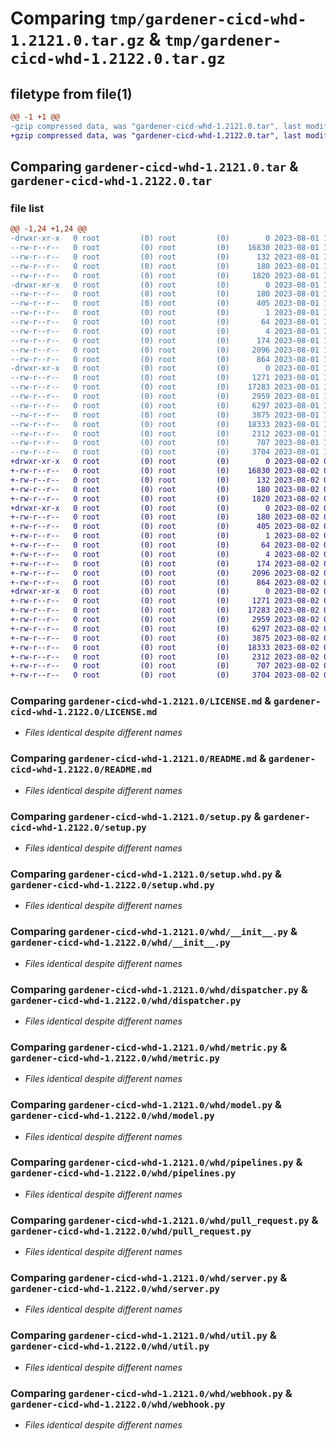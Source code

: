 # Comparing `tmp/gardener-cicd-whd-1.2121.0.tar.gz` & `tmp/gardener-cicd-whd-1.2122.0.tar.gz`

## filetype from file(1)

```diff
@@ -1 +1 @@
-gzip compressed data, was "gardener-cicd-whd-1.2121.0.tar", last modified: Tue Aug  1 12:42:51 2023, max compression
+gzip compressed data, was "gardener-cicd-whd-1.2122.0.tar", last modified: Wed Aug  2 09:52:34 2023, max compression
```

## Comparing `gardener-cicd-whd-1.2121.0.tar` & `gardener-cicd-whd-1.2122.0.tar`

### file list

```diff
@@ -1,24 +1,24 @@
-drwxr-xr-x   0 root         (0) root         (0)        0 2023-08-01 12:42:51.509577 gardener-cicd-whd-1.2121.0/
--rw-r--r--   0 root         (0) root         (0)    16830 2023-08-01 12:41:52.000000 gardener-cicd-whd-1.2121.0/LICENSE.md
--rw-r--r--   0 root         (0) root         (0)      132 2023-08-01 12:41:52.000000 gardener-cicd-whd-1.2121.0/NOTICE.md
--rw-r--r--   0 root         (0) root         (0)      180 2023-08-01 12:42:51.509577 gardener-cicd-whd-1.2121.0/PKG-INFO
--rw-r--r--   0 root         (0) root         (0)     1820 2023-08-01 12:41:52.000000 gardener-cicd-whd-1.2121.0/README.md
-drwxr-xr-x   0 root         (0) root         (0)        0 2023-08-01 12:42:51.509577 gardener-cicd-whd-1.2121.0/gardener_cicd_whd.egg-info/
--rw-r--r--   0 root         (0) root         (0)      180 2023-08-01 12:42:51.000000 gardener-cicd-whd-1.2121.0/gardener_cicd_whd.egg-info/PKG-INFO
--rw-r--r--   0 root         (0) root         (0)      405 2023-08-01 12:42:51.000000 gardener-cicd-whd-1.2121.0/gardener_cicd_whd.egg-info/SOURCES.txt
--rw-r--r--   0 root         (0) root         (0)        1 2023-08-01 12:42:51.000000 gardener-cicd-whd-1.2121.0/gardener_cicd_whd.egg-info/dependency_links.txt
--rw-r--r--   0 root         (0) root         (0)       64 2023-08-01 12:42:51.000000 gardener-cicd-whd-1.2121.0/gardener_cicd_whd.egg-info/requires.txt
--rw-r--r--   0 root         (0) root         (0)        4 2023-08-01 12:42:51.000000 gardener-cicd-whd-1.2121.0/gardener_cicd_whd.egg-info/top_level.txt
--rw-r--r--   0 root         (0) root         (0)      174 2023-08-01 12:42:51.509577 gardener-cicd-whd-1.2121.0/setup.cfg
--rw-r--r--   0 root         (0) root         (0)     2096 2023-08-01 12:41:52.000000 gardener-cicd-whd-1.2121.0/setup.py
--rw-r--r--   0 root         (0) root         (0)      864 2023-08-01 12:41:52.000000 gardener-cicd-whd-1.2121.0/setup.whd.py
-drwxr-xr-x   0 root         (0) root         (0)        0 2023-08-01 12:42:51.509577 gardener-cicd-whd-1.2121.0/whd/
--rw-r--r--   0 root         (0) root         (0)     1271 2023-08-01 12:41:52.000000 gardener-cicd-whd-1.2121.0/whd/__init__.py
--rw-r--r--   0 root         (0) root         (0)    17283 2023-08-01 12:41:52.000000 gardener-cicd-whd-1.2121.0/whd/dispatcher.py
--rw-r--r--   0 root         (0) root         (0)     2959 2023-08-01 12:41:52.000000 gardener-cicd-whd-1.2121.0/whd/metric.py
--rw-r--r--   0 root         (0) root         (0)     6297 2023-08-01 12:41:52.000000 gardener-cicd-whd-1.2121.0/whd/model.py
--rw-r--r--   0 root         (0) root         (0)     3875 2023-08-01 12:41:52.000000 gardener-cicd-whd-1.2121.0/whd/pipelines.py
--rw-r--r--   0 root         (0) root         (0)    18333 2023-08-01 12:41:52.000000 gardener-cicd-whd-1.2121.0/whd/pull_request.py
--rw-r--r--   0 root         (0) root         (0)     2312 2023-08-01 12:41:52.000000 gardener-cicd-whd-1.2121.0/whd/server.py
--rw-r--r--   0 root         (0) root         (0)      707 2023-08-01 12:41:52.000000 gardener-cicd-whd-1.2121.0/whd/util.py
--rw-r--r--   0 root         (0) root         (0)     3704 2023-08-01 12:41:52.000000 gardener-cicd-whd-1.2121.0/whd/webhook.py
+drwxr-xr-x   0 root         (0) root         (0)        0 2023-08-02 09:52:34.971680 gardener-cicd-whd-1.2122.0/
+-rw-r--r--   0 root         (0) root         (0)    16830 2023-08-02 09:51:43.000000 gardener-cicd-whd-1.2122.0/LICENSE.md
+-rw-r--r--   0 root         (0) root         (0)      132 2023-08-02 09:51:43.000000 gardener-cicd-whd-1.2122.0/NOTICE.md
+-rw-r--r--   0 root         (0) root         (0)      180 2023-08-02 09:52:34.971680 gardener-cicd-whd-1.2122.0/PKG-INFO
+-rw-r--r--   0 root         (0) root         (0)     1820 2023-08-02 09:51:43.000000 gardener-cicd-whd-1.2122.0/README.md
+drwxr-xr-x   0 root         (0) root         (0)        0 2023-08-02 09:52:34.967680 gardener-cicd-whd-1.2122.0/gardener_cicd_whd.egg-info/
+-rw-r--r--   0 root         (0) root         (0)      180 2023-08-02 09:52:34.000000 gardener-cicd-whd-1.2122.0/gardener_cicd_whd.egg-info/PKG-INFO
+-rw-r--r--   0 root         (0) root         (0)      405 2023-08-02 09:52:34.000000 gardener-cicd-whd-1.2122.0/gardener_cicd_whd.egg-info/SOURCES.txt
+-rw-r--r--   0 root         (0) root         (0)        1 2023-08-02 09:52:34.000000 gardener-cicd-whd-1.2122.0/gardener_cicd_whd.egg-info/dependency_links.txt
+-rw-r--r--   0 root         (0) root         (0)       64 2023-08-02 09:52:34.000000 gardener-cicd-whd-1.2122.0/gardener_cicd_whd.egg-info/requires.txt
+-rw-r--r--   0 root         (0) root         (0)        4 2023-08-02 09:52:34.000000 gardener-cicd-whd-1.2122.0/gardener_cicd_whd.egg-info/top_level.txt
+-rw-r--r--   0 root         (0) root         (0)      174 2023-08-02 09:52:34.971680 gardener-cicd-whd-1.2122.0/setup.cfg
+-rw-r--r--   0 root         (0) root         (0)     2096 2023-08-02 09:51:43.000000 gardener-cicd-whd-1.2122.0/setup.py
+-rw-r--r--   0 root         (0) root         (0)      864 2023-08-02 09:51:43.000000 gardener-cicd-whd-1.2122.0/setup.whd.py
+drwxr-xr-x   0 root         (0) root         (0)        0 2023-08-02 09:52:34.971680 gardener-cicd-whd-1.2122.0/whd/
+-rw-r--r--   0 root         (0) root         (0)     1271 2023-08-02 09:51:43.000000 gardener-cicd-whd-1.2122.0/whd/__init__.py
+-rw-r--r--   0 root         (0) root         (0)    17283 2023-08-02 09:51:43.000000 gardener-cicd-whd-1.2122.0/whd/dispatcher.py
+-rw-r--r--   0 root         (0) root         (0)     2959 2023-08-02 09:51:43.000000 gardener-cicd-whd-1.2122.0/whd/metric.py
+-rw-r--r--   0 root         (0) root         (0)     6297 2023-08-02 09:51:43.000000 gardener-cicd-whd-1.2122.0/whd/model.py
+-rw-r--r--   0 root         (0) root         (0)     3875 2023-08-02 09:51:43.000000 gardener-cicd-whd-1.2122.0/whd/pipelines.py
+-rw-r--r--   0 root         (0) root         (0)    18333 2023-08-02 09:51:43.000000 gardener-cicd-whd-1.2122.0/whd/pull_request.py
+-rw-r--r--   0 root         (0) root         (0)     2312 2023-08-02 09:51:43.000000 gardener-cicd-whd-1.2122.0/whd/server.py
+-rw-r--r--   0 root         (0) root         (0)      707 2023-08-02 09:51:43.000000 gardener-cicd-whd-1.2122.0/whd/util.py
+-rw-r--r--   0 root         (0) root         (0)     3704 2023-08-02 09:51:43.000000 gardener-cicd-whd-1.2122.0/whd/webhook.py
```

### Comparing `gardener-cicd-whd-1.2121.0/LICENSE.md` & `gardener-cicd-whd-1.2122.0/LICENSE.md`

 * *Files identical despite different names*

### Comparing `gardener-cicd-whd-1.2121.0/README.md` & `gardener-cicd-whd-1.2122.0/README.md`

 * *Files identical despite different names*

### Comparing `gardener-cicd-whd-1.2121.0/setup.py` & `gardener-cicd-whd-1.2122.0/setup.py`

 * *Files identical despite different names*

### Comparing `gardener-cicd-whd-1.2121.0/setup.whd.py` & `gardener-cicd-whd-1.2122.0/setup.whd.py`

 * *Files identical despite different names*

### Comparing `gardener-cicd-whd-1.2121.0/whd/__init__.py` & `gardener-cicd-whd-1.2122.0/whd/__init__.py`

 * *Files identical despite different names*

### Comparing `gardener-cicd-whd-1.2121.0/whd/dispatcher.py` & `gardener-cicd-whd-1.2122.0/whd/dispatcher.py`

 * *Files identical despite different names*

### Comparing `gardener-cicd-whd-1.2121.0/whd/metric.py` & `gardener-cicd-whd-1.2122.0/whd/metric.py`

 * *Files identical despite different names*

### Comparing `gardener-cicd-whd-1.2121.0/whd/model.py` & `gardener-cicd-whd-1.2122.0/whd/model.py`

 * *Files identical despite different names*

### Comparing `gardener-cicd-whd-1.2121.0/whd/pipelines.py` & `gardener-cicd-whd-1.2122.0/whd/pipelines.py`

 * *Files identical despite different names*

### Comparing `gardener-cicd-whd-1.2121.0/whd/pull_request.py` & `gardener-cicd-whd-1.2122.0/whd/pull_request.py`

 * *Files identical despite different names*

### Comparing `gardener-cicd-whd-1.2121.0/whd/server.py` & `gardener-cicd-whd-1.2122.0/whd/server.py`

 * *Files identical despite different names*

### Comparing `gardener-cicd-whd-1.2121.0/whd/util.py` & `gardener-cicd-whd-1.2122.0/whd/util.py`

 * *Files identical despite different names*

### Comparing `gardener-cicd-whd-1.2121.0/whd/webhook.py` & `gardener-cicd-whd-1.2122.0/whd/webhook.py`

 * *Files identical despite different names*

